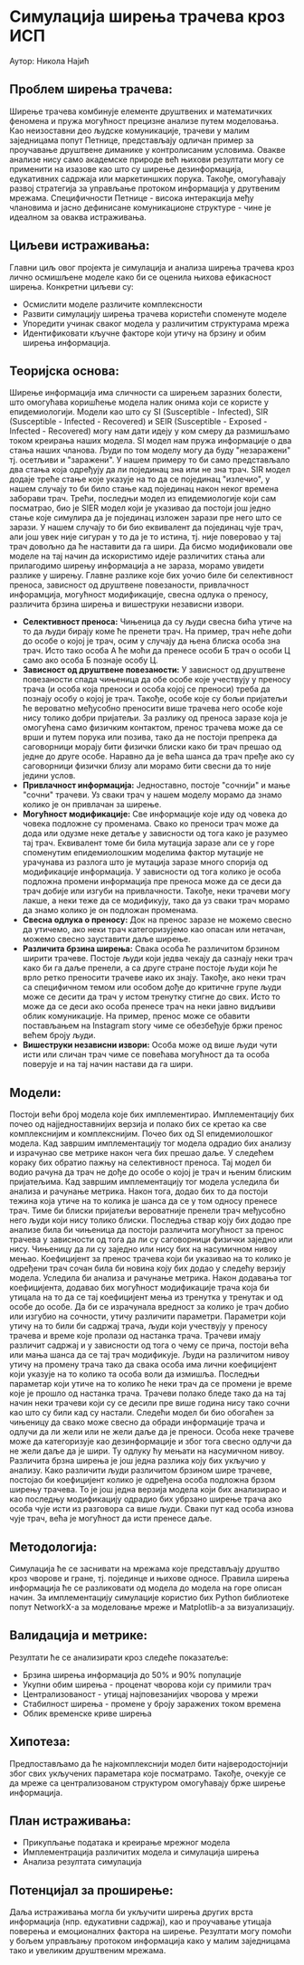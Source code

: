 # Симулација ширења трачева кроз ИСП
Аутор: Никола Најић

## **Проблем ширења трачева:**
Ширење трачева комбинује елементе друштвених и математичких феномена и пружа могућност прецизне анализе путем моделовања. Као неизоставни део људске комуникације, трачеви у малим заједницама попут Петнице, представљају одличан пример за проучавање друштвене диманике у контролисаним условима. Овакве анализе нису само академске природе већ њихови резултати могу се применити на изазове као што су ширење дезинформација, едукативних садржаја или маркетиншких порука. Такође, омогућавају развој стратегија за управљање протоком информација у друтвеним мрежама. Специфичности Петнице - висока интеракција међу члановима и јасно дефинисане комуникационе структуре - чине је идеалном за оваква истраживања.

## **Циљеви истраживања:**
Главни циљ овог пројекта је симулација и анализа ширења трачева кроз лично осмишљене моделе како би се оценила њихова ефикасност ширења. Конкретни циљеви су:
- Осмислити моделе различите комплексности
- Развити симулацију ширења трачева користећи споменуте моделе
- Упоредити учинак сваког модела у различитим структурама мрежа
- Идентификовати кључне факторе који утичу на брзину и обим ширења информација.

## **Теоријска основа:**
Ширење информација има сличности са ширењем заразних болести, што омогућава коришћење модела налик онима који се користе у епидемиологији. Модели као што су SI (Susceptible - Infected), SIR (Susceptible - Infected - Recovered) и SEIR (Susceptible - Exposed - Infected - Recovered) могу нам дати идеју у ком смеру да размишљамо током креирања наших модела. SI модел нам пружа информације о два стања наших чланова. Људи по том моделу могу да буду "незаражени" тј. осетљиви и "заражени". У нашем примеру то би само представљало два стања која одређују да ли појединац зна или не зна трач. SIR модел додаје треће стање које указује на то да се појединац "излечио", у нашем случају то би било стање кад појединац након неког времена заборави трач. Трећи, последњи модел из епидемиологије који сам посматрао, био је SIER модел који је указивао да постоји још једно стање које симулира да је појединац изложен зарази пре него што се зарази. У нашем случају то би био еквивалент да појединац чује трач, али још увек није сигуран у то да је то истина, тј. није поверовао у тај трач довољно да ће наставити да га шири.
Да бисмо модификовали ове моделе на тај начин да искористимо идеје различитих стања али прилагодимо ширењу информација а не зараза, морамо увидети разлике у ширењу. Главне разлике које бих уочио биле би селективност преноса, зависност од друштвене повезаности, привлачност инфорамција, могућност модификације, свесна одлука о преносу, различита брзина ширења и вишеструки независни извори.
- **Селективност преноса:** Чињеница да су људи свесна бића утиче на то да људи бирају коме ће пренети трач. На пример, трач неће доћи до особе о којој је трач, осим у случају да њена блиска особа зна трач. Исто тако особа А ће моћи да пренесе особи Б трач о особи Ц само ако особа Б познаје особу Ц.
- **Зависност од друштвене повезаности:** У зависност од друштвене повезаности спада чињеница да обе особе које учествују у преносу трача (и особа која преноси и особа којој се преноси) треба да познају особу о којој је трач. Такође, особе које су бољи пријатељи ће вероватно међусобно преносити више трачева него особе које нису толико добри пријатељи. За разлику од преноса заразе која је омогућена само физичким контактом, пренос трачева може да се врши и путем порука или позива, тако да не постоји препрека да саговорници морају бити физички блиски како би трач прешао од једне до друге особе. Наравно да је већа шанса да трач пређе ако су саговорници физички близу али морамо бити свесни да то није једини услов.
- **Привлачност информација:** Једноставно, постоје "сочнији" и мање "сочни" трачеви. Уз сваки трач у нашем моделу морамо да знамо колико је он привлачан за ширење.
- **Могућност модификације:** Све информације које иду од човека до човека подложне су променама. Свако ко преноси трач може да дода или одузме неке детаље у зависности од тога како је разумео тај трач. Еквивалент томе би била мутација заразе али се у горе споменутим епидемиолошким моделима фактор мутације не урачунава из разлога што је мутација заразе много спорија од модификације информација. У зависности од тога колико је особа подложна промени информација пре преноса може да се деси да трач добије или изгуби на привлачности. Такође, неки трачеви могу лакше, а неки теже да се модификују, тако да уз сваки трач морамо да знамо колико је он подложан променама.
- **Свесна одлука о преносу:** Док на пренос заразе не можемо свесно да утичемо, ако неки трач категоризујемо као опасан или нетачан, можемо свесно зауставити даље ширење.
- **Различита брзина ширења:** Свака особа ће различитом брзином ширити трачеве. Постоје људи који једва чекају да сазнају неки трач како би га даље пренели, а са друге стране постоје људи који ће врло ретко преносити трачеве иако их знају. Такође, ако неки трач са специфичном темом или особом дође до критичне групе људи може се десити да трач у истом тренутку стигне до свих. Исто то може да се деси ако особа пренесе трач на неки јавно видљиви облик комуникације. На пример, пренос може се обавити постављањем на Instagram story чиме се обезбеђује бржи пренос већем броју људи.
- **Вишеструки независни извори:** Особа може од више људи чути исти или сличан трач чиме се повећава могућност да та особа поверује и на тај начин настави да га шири.

## **Модели:**
Постоји већи број модела које бих имплементирао. Имплементацију бих почео од најједноставнијих верзија и полако бих се кретао ка све комплекснијим и комплекснијим. 
Почео бих од SI епидемиолошког модела. Кад завршим имплементацију тог модела одрадио бих анализу и израчунао све метрике након чега бих прешао даље. 
У следећем кораку бих обратио пажњу на селективност преноса. Тај модел би водио рачуна да трач не дође до особе о којој је трач и њеним блиским пријатељима. Кад завршим имплементацију тог модела уследила би анализа и рачунање метрика. 
Након тога, додао бих то да постоји тежина која утиче на то колика је шанса да се у том односу пренесе трач. Тиме би блиски пријатељи вероватније пренели трач међусобно него људи који нису толико блиски. Последња ствар коју бих додао пре анализе била би чињеница да постоји различита могућност за пренос трачева у зависности од тога да ли су саговорници физички заједно или нису. Чињеницу да ли су заједно или нису бих на насумичном нивоу мењао. 
Коефицијент за пренос трачева који би указивао на то колико је одређени трач сочан била би новина коју бих додао у следећу верзију модела. Уследила би анализа и рачунање метрика. 
Након додавања тог коефицијента, додавао бих могућност модификације трача која би утицала на то да се тај коефицијент мења из тренутка у тренутак и од особе до особе. Да би се израчунала вредност за колико је трач добио или изгубио на сочности, утичу различити параметри. Параметри који утичу на то били би садржај трача, људи који учествују у преносу трачева и време које пролази од настанка трача. Трачеви имају различит садржај и у зависности од тога о чему се прича, постоји већа или мања шанса да се тај трач модификује. Људи на различитом нивоу утичу на промену трача тако да свака особа има лични коефицијент који указује на то колико та особа воли да измишља. Последњи параметар који утиче на то колико ће неки трач да се промени је време које је прошло од настанка трача. Трачеви полако бледе тако да на тај начин неки трачеви који су се десили пре више година нису тако сочни као што су били кад су настали. 
Следећи модел би био обогаћен за чињеницу да свако може свесно да обради информације трача и одлучи да ли жели или не жели даље да је преноси. Особа неке трачеве може да категоризује као дезинформације и због тога свесно одлучи да не жели даље да је шири. Ту одлуку ћу мењати на насумичном нивоу. 
Различита брзна ширења је још једна разлика коју бих укључио у анализу. Како различити људи различитом брзином шире трачеве, постојао би коефицијент колико је одређена особа подложна брзом ширењу трачева. 
То је још једна верзија модела који бих анализирао и као последњу модификацију одрадио бих убрзано ширење трача ако особа чује исти из разговора са више људи. Сваки пут кад особа изнова чује трач, већа је могућност да исти пренесе даље.

## **Методологија:**
Симулација ће се заснивати на мрежама које представљају друштво кроз чворове и гране, тј. појединце и њихове односе. Правила ширења информација ће се разликовати од модела до модела на горе описан начин. За имплементацију симулације користио бих Python библиотеке попут NetworkX-а за моделовање мреже и Matplotlib-а за визуализацију.

## **Валидација и метрике:**
Резултати ће се анализирати кроз следеће показатеље:
- Брзина ширења информација до 50% и 90% популације
- Укупни обим ширења - проценат чворова који су примили трач
- Централизованост - утицај најповезанијих чворова у мрежи
- Стабилност ширења - промене у броју заражених током времена
- Облик временске криве ширења

## **Хипотеза:**
Предпостављамо да ће најкомплекснији модел бити најверодостојнији због свих укључених параметара које посматрамо. Такође, очекује се да мреже са централизованом структуром омогућавају брже ширење информација.

## **План истраживања:**
- Прикупљање података и креирање мрежног модела
- Имплементрација различитих модела и симулација ширења
- Анализа резултата симулација

## **Потенцијал за проширење:**
Даља истраживања могла би укључити ширења других врста информација (нпр. едукативни садржај), као и проучавање утицаја поверења и емоционалних фактора на ширење. Резултати могу помоћи у бољем управљању протоком информација како у малим заједницама тако и увеликим друштвеним мрежама.
